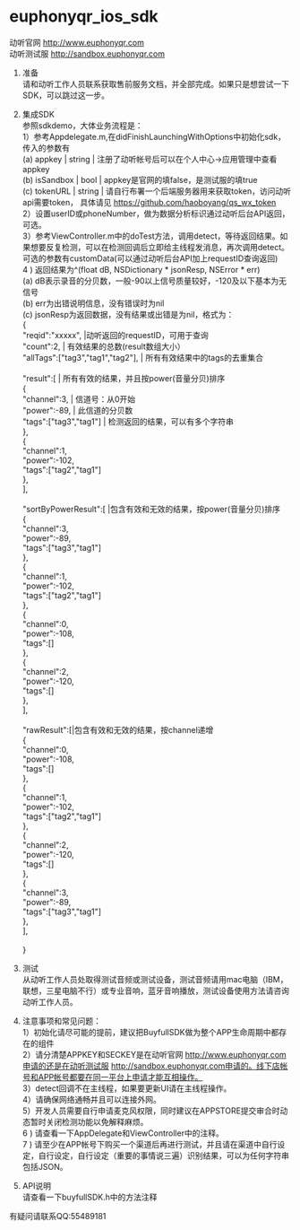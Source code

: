 # euphonyqr_ios_sdk

动听官网 http://www.euphonyqr.com</br>
动听测试服 http://sandbox.euphonyqr.com</br>

1. 准备</br>
  请和动听工作人员联系获取售前服务文档，并全部完成。如果只是想尝试一下SDK，可以跳过这一步。
2. 集成SDK</br>
  参照sdkdemo，大体业务流程是：</br>
  1）参考Appdelegate.m,在didFinishLaunchingWithOptions中初始化sdk，传入的参数有</br>
  (a) appkey | string | 注册了动听帐号后可以在个人中心->应用管理中查看appkey</br>
  (b) isSandbox | bool | appkey是官网的填false，是测试服的填true</br>
  (c) tokenURL | string | 请自行布署一个后端服务器用来获取token，访问动听api需要token， 具体请见 https://github.com/haoboyang/qs_wx_token</br>
  2）设置userID或phoneNumber，做为数据分析标识通过动听后台API返回，可选。</br>
  3）参考ViewController.m中的doTest方法，调用detect，等待返回结果。如果想要反复检测，可以在检测回调后立即给主线程发消息，再次调用detect。可选的参数有customData(可以通过动听后台API加上requestID查询返回)</br>
  4 ) 返回结果为^(float dB, NSDictionary * jsonResp, NSError * err)</br>
    (a) dB表示录音的分贝数，一般-90以上信号质量较好，-120及以下基本为无信号</br>
    (b) err为出错说明信息，没有错误时为nil</br>
    (c) jsonResp为返回数据，没有结果或出错是为nil，格式为：</br>
    {</br>
        "reqid":"xxxxx", |动听返回的requestID，可用于查询</br>
        "count":2, | 有效结果的总数(result数组大小）</br>
        "allTags":["tag3","tag1","tag2"], | 所有有效结果中的tags的去重集合</br></br>
        "result":[ | 所有有效的结果，并且按power(音量分贝)排序</br>
            {</br>
                "channel":3, | 信道号：从0开始</br>
                "power":-89, | 此信道的分贝数</br>
                "tags":["tag3","tag1"] | 检测返回的结果，可以有多个字符串</br>
            },</br>
            {</br>
                "channel":1,</br>
                "power":-102,</br>
                "tags":["tag2","tag1"]</br>
            },</br>
        ],</br></br>
        "sortByPowerResult":[ |包含有效和无效的结果，按power(音量分贝)排序</br>
            {</br>
                "channel":3,</br>
                "power":-89,</br>
                "tags":["tag3","tag1"]</br>
            },</br>
            {</br>
                "channel":1,</br>
                "power":-102,</br>
                "tags":["tag2","tag1"]</br>
            },</br>
            {</br>
                "channel":0,</br>
                "power":-108,</br>
                "tags":[]</br>
            },</br>
            {</br>
                "channel":2,</br>
                "power":-120,</br>
                "tags":[]</br>
            },</br>
        ],</br></br>
        "rawResult":[|包含有效和无效的结果，按channel递增</br>
            {</br>
                "channel":0,</br>
                "power":-108,</br>
                "tags":[]</br>
            },</br>
            {</br>
                "channel":1,</br>
                "power":-102,</br>
                "tags":["tag2","tag1"]</br>
            },</br>
            {</br>
                "channel":2,</br>
                "power":-120,</br>
                "tags":[]</br>
            },</br>
            {</br>
                "channel":3,</br>
                "power":-89,</br>
                "tags":["tag3","tag1"]</br>
            },</br>
        ],</br></br>
    }

3. 测试</br>
  从动听工作人员处取得测试音频或测试设备，测试音频请用mac电脑（IBM，联想，三星电脑不行）或专业音响，蓝牙音响播放，测试设备使用方法请咨询动听工作人员。
4. 注意事项和常见问题：</br>
  1）初始化请尽可能的提前，建议把BuyfullSDK做为整个APP生命周期中都存在的组件</br>
  2）请分清楚APPKEY和SECKEY是在动听官网 http://www.euphonyqr.com申请的还是在动听测试服 http://sandbox.euphonyqr.com申请的。线下店帐号和APP帐号都要在同一平台上申请才能互相操作。</br>
  3）detect回调不在主线程，如果要更新UI请在主线程操作。</br>
  4）请确保网络通畅并且可以连接外网。</br>
  5）开发人员需要自行申请麦克风权限，同时建议在APPSTORE提交审合时动态暂时关闭检测功能以免解释麻烦。</br>
  6 ) 请查看一下AppDelegate和ViewController中的注释。</br>
  7 ) 请至少在APP帐号下购买一个渠道后再进行测试，并且请在渠道中自行设定，自行设定，自行设定（重要的事情说三遍）识别结果，可以为任何字符串包括JSON。</br>
  
  
5. API说明</br>
  请查看一下buyfullSDK.h中的方法注释
  
  
  有疑问请联系QQ:55489181